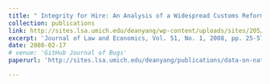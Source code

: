 ```yaml
---
title: " Integrity for Hire: An Analysis of a Widespread Customs Reform,"
collection: publications
link: http://sites.lsa.umich.edu/deanyang/wp-content/uploads/sites/205/2014/12/yang_psi.pdf
excerpt: 'Journal of Law and Economics, Vol. 51, No. 1, 2008, pp. 25-57. (Click below for the leadership data used in paper.).'
date: 2008-02-17
# venue: 'GitHub Journal of Bugs'
paperurl: 'http://sites.lsa.umich.edu/deanyang/publications/data-on-national-and-bureaucratic-leadership-1980-2000/'

---
```


